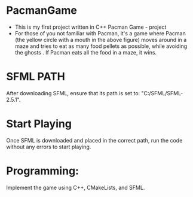 # PacmanGame
- This is my first project written in C++
Pacman Game - project
- For those of you not familiar with Pacman, it's a game where Pacman (the yellow circle with a mouth in the above figure) moves around in a maze and tries to eat as many food pellets as possible, while avoiding the ghosts . If Pacman eats all the food in a maze, it wins.

# SFML PATH
After downloading SFML, ensure that its path is set to: "C:/SFML/SFML-2.5.1".

# Start Playing
Once SFML is downloaded and placed in the correct path, run the code without any errors to start playing.

# Programming:
Implement the game using C++, CMakeLists, and SFML.
